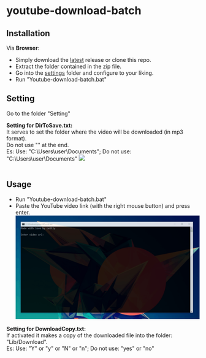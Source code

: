 # youtube-download-batch

## Installation

Via **Browser**: 
- Simply download the [latest](https://github.com/Lettly/youtube-download-batch/archive/master.zip) release or clone this repo.<br />
- Extract the folder contained in the zip file.<br />
- Go into the [settings](https://github.com/Lettly/Youtube-Download-Batch#setting) folder and configure to your liking.
- Run "Youtube-download-batch.bat"<br />

## Setting
Go to the folder "Setting"

 **Setting for DirToSave.txt:**<br />
It serves to set the folder where the video will be downloaded (in mp3 format).<br />
Do not use "\" at the end.<br />
Es: Use: "C:\Users\user\Documents"; Do not use: "C:\Users\user\Documents\"
![](http://image.prntscr.com/image/fe9f8845a5d94e2f87a828c4410ae19f.png)<br /><br />

## Usage
- Run "Youtube-download-batch.bat"<br />
- Paste the YouTube video link (with the right mouse button) and press enter.<br />
![](https://raw.githubusercontent.com/Lettly/Wiki-file/master/youtube-download-batch/Yt-dl.gif)

**Setting for DownloadCopy.txt:**<br />
If activated it makes a copy of the downloaded file into the folder: "Lib/Download".<br />
Es: Use: "Y" or "y" or "N" or "n"; Do not use: "yes" or "no"<br />
